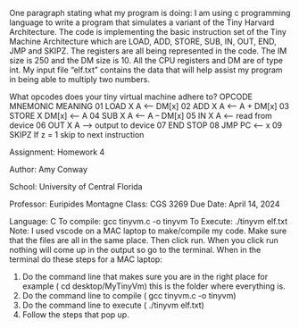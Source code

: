 One paragraph stating what my program is doing:
I am using c programming language to write a program that simulates a variant of the Tiny Harvard Architecture. The code is implementing the basic instruction set of the Tiny Machine Architecture which are LOAD, ADD, STORE, SUB, IN, OUT, END, JMP and SKIPZ. The registers are all being represented in the code. The IM size is 250 and the DM size is 10. All the CPU registers and DM are of type int. My input file “elf.txt” contains the data that will help assist my program in being able to multiply two numbers.  

What opcodes does your tiny virtual machine adhere to?
OPCODE	MNEMONIC	MEANING
01	  LOAD X    A <— DM[x]
02	  ADD X	    A <— A + DM[x]
03	  STORE X	  DM[x] <— A
04	  SUB X	    A <— A – DM[x]
05	  IN X	    A <— read from device
06	  OUT X	    A —> output to device
07	  END	      STOP
08	  JMP	      PC <— x
09	  SKIPZ	    If z = 1 skip to next instruction


Assignment: Homework 4 

Author: Amy Conway

School: University of Central Florida

Professor: Euripides Montagne
Class: CGS 3269
Due Date: April 14, 2024

Language: C
To compile: gcc tinyvm.c -o tinyvm
To Execute: ./tinyvm elf.txt
Note: I used vscode on a MAC laptop to make/compile my code. Make sure that the files are all in the same place. Then click run. When you click run nothing will come up in the output so go to the terminal. When in the terminal do these steps for a MAC laptop:
1.	Do the command line that makes sure you are in the right place for example ( cd desktop/MyTinyVm) this is the folder where everything is. 
2.	Do the command line to compile ( gcc tinyvm.c -o tinyvm)
3.	Do the command line to execute ( ./tinyvm elf.txt)
4.	Follow the steps that pop up.

